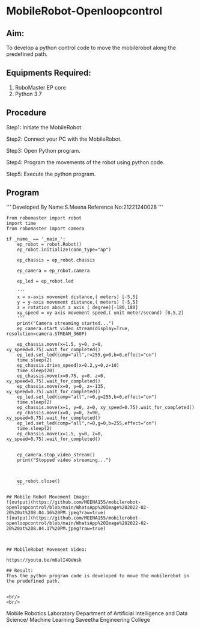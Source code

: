 # MobileRobot-Openloopcontrol
## Aim:

To develop a python control code to move the mobilerobot along the predefined path.

## Equipments Required:
1. RoboMaster EP core
2. Python 3.7

## Procedure

Step1: Initiate the MobileRobot.

Step2: Connect your PC with the MobileRobot.

Step3: Open Python program.

Step4: Program the movements of the robot using python code.

Step5: Execute the python program.

## Program 
'''
Developed By Name:S.Meena
Reference No:21221240028
'''
```
from robomaster import robot
import time
from robomaster import camera

if _name_ == '_main_':
    ep_robot = robot.Robot()
    ep_robot.initialize(conn_type="ap")

    ep_chassis = ep_robot.chassis

    ep_camera = ep_robot.camera

    ep_led = ep_robot.led

    '''
    x = x-axis movement distance,( meters) [-5,5]
    y = y-axis movement distance,( meters) [-5,5]
    z = rotation about z axis ( degree)[-180,180]
    xy_speed = xy axis movement speed,( unit meter/second) [0.5,2]
    '''
    print("Camera streaming started...")
    ep_camera.start_video_stream(display=True, resolution=camera.STREAM_360P) 

    ep_chassis.move(x=1.5, y=0, z=0, xy_speed=0.75).wait_for_completed()
    ep_led.set_led(comp="all",r=255,g=0,b=0,effect="on")   
    time.sleep(2)
    ep_chassis.drive_speed(x=0.2,y=0,z=10)
    time.sleep(20)
    ep_chassis.move(x=0.75, y=0, z=0, xy_speed=0.75).wait_for_completed()
    ep_chassis.move(x=0, y=0, z=-135, xy_speed=0.75).wait_for_completed()
    ep_led.set_led(comp="all",r=0,g=255,b=0,effect="on")
    time.sleep(2)
    ep_chassis.move(x=1, y=0, z=0, xy_speed=0.75).wait_for_completed()
    ep_chassis.move(x=0, y=0, z=90, xy_speed=0.75).wait_for_completed()
    ep_led.set_led(comp="all",r=0,g=0,b=255,effect="on")
    time.sleep(2)
    ep_chassis.move(x=1.5, y=0, z=0, xy_speed=0.75).wait_for_completed()
     

    ep_camera.stop_video_stream()
    print("Stopped video streaming...")
    


    ep_robot.close()
    ```

## Mobile Robot Movement Image:
![output](https://github.com/MEENA155/mobilerobot-openloopcontrol/blob/main/WhatsApp%20Image%202022-02-20%20at%208.04.16%20PM.jpeg?raw=true)
![output](https://github.com/MEENA155/mobilerobot-openloopcontrol/blob/main/WhatsApp%20Image%202022-02-20%20at%208.04.17%20PM.jpeg?raw=true)



## MobileRobot Movement Video:

https://youtu.be/m6alI4QeWsk

## Result:
Thus the python program code is developed to move the mobilerobot in the predefined path.


<br/>
<br/>

```
Mobile Robotics Laboratory
Department of Artificial Intelligence and Data Science/ Machine Learning
Saveetha Engineering College
```
